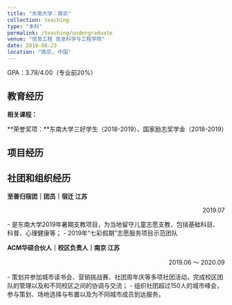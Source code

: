 ```yaml
---
title: "东南大学｜南京"
collection: teaching
type: "本科"
permalink: /teaching/undergraduate
venue: "信息工程 信息科学与工程学院"
date: 2018-08-23
location: "南京, 中国"
---
```


GPA：3.78/4.00（专业前20%）

## 教育经历
**相关课程：**

**荣誉奖项：**东南大学三好学生（2018-2019）、国家励志奖学金（2018-2019）

## 项目经历


## 社团和组织经历
**至善归宿团｜团员｜宿迁 江苏** 
<p align="right">2019.07</p>
- 是东南大学2019年暑期支教项目，为当地留守儿童志愿支教，包括基础科目、科普、心理健康等；
- 2019年“七彩假期”志愿服务项目示范团队

**ACM华硕合伙人｜校区负责人｜南京 江苏**
<p align="right">2019.06 ～ 2020.09</p>
- 策划并参加城市读书会、营销挑战赛、社团周年庆等多项社团活动，完成校区团队的管理以及和不同校区之间的协调与交流；
- 组织社团超过150人的城市峰会，参与策划、场地选择与布置以及为不同城市成员到达服务。
